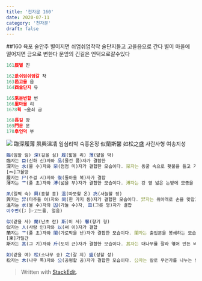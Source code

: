 ```yaml
---
title: '천자문 160'
date: 2020-07-11
category: '천자문'
draft: false
---
```

##160 육포 술안주
별이지면
쉬엄쉬엄착착 술단지들고 고을읍으로 간다
별이 마을에 떨어지면 금으로 변한다
문앞의 긴길은 언덕으로갈수있다
```js
161辰별 진

162辵쉬엄쉬엄갈 착
163邑고을 읍
164酉술단지 유

165釆분변할 변
166里마을 리
1678획 →金쇠 금

168長길 장
169門문 문
170阜언덕 부
```
![](https://i.ibb.co/F4RCvqP/2020-07-11-2-49-26.png)
臨深履薄  夙興溫凊 임심리박 숙흥온정
似蘭斯馨  如松之盛 사란사형 여송지성
```js
臨(임할 림) 深(깊을 심) 履(밟을 리) 薄(얇을 박)
臨자는 臣(신하 신)자와 品(물건 품)자가 결합한
深자는 水(물 수)자와 罙(점점 미)자가 결합한 모습이다. 罙자는 동굴 속으로 횃불을 들고 가는 모습
[㓁]그물망
履자는 尸(주검 시)자와 復(돌아올 복)자가 결합
薄자는 艹(풀 초)자와 溥(넓을 부)자가 결합한 모습이다. 溥자는 강 옆 넓은 논밭에 모종을 펼쳐 심는 모습

夙(일찍 숙) 興(흥할 흥) 溫(따뜻할 온) 疓(서늘할 정)
興자는 舁(마주들 여)자와 同(한 가지 동)자가 결합한 모습이다. 舁자는 위아래로 손을 맞잡고 있는 모습
溫자는 水(물 수)자와 囚(가둘 수)자, 皿(그릇 명)자가 결합
이수변([冫]☞고드름, 얼음)

似(같을 사) 蘭(난초 란) 斯(이 사) 馨(향기 형)
似자는 人(사람 인)자와 以(써 이)자가 결합
蘭자는 艹(풀 초)자와 闌(가로막을 난)자가 결합한 모습이다. 闌자는 출입문을 봉쇄하는 모습
[柬]가릴간
斯자는 其(그 기)자와 斤(도끼 근)자가 결합한 모습이다. 其자는 대나무를 잘라 엮어 만든 바구니

如(같을 여) 松(소나무 송) 之(갈 지) 盛(성할 성)
松자는 木(나무 목)자와 公(공평할 공)자가 결합한 모습이다. 公자는 칼로 무언가를 나누는 모습


```

> Written with [StackEdit](https://stackedit.io/).
<!--stackedit_data:
eyJoaXN0b3J5IjpbLTI4MTk0OTY1LC0yMTgxOTI1ODIsNTM3Mz
Y1MTQxLC0xMTE4MzE1MzIyLDMwNDY5ODM5NywtMjAyOTMxODgz
NiwtNTkxNTUzNjc5LC01OTg5ODUwMDFdfQ==
-->